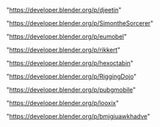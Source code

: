 "https://developer.blender.org/p/djeetin"

"https://developer.blender.org/p/SimontheSorcerer"

"https://developer.blender.org/p/eumobel"

"https://developer.blender.org/p/rikkert"

"https://developer.blender.org/p/hexoctabin"

"https://developer.blender.org/p/RiggingDojo"

"https://developer.blender.org/p/pubgmobile"

"https://developer.blender.org/p/looxix"

"https://developer.blender.org/p/bmjgiuawkhadve"

 
